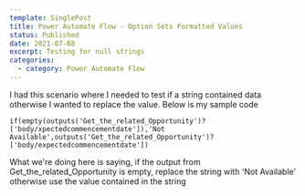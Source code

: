 ```yaml
---
template: SinglePost
title: Power Automate Flow - Option Sets Formatted Values
status: Published
date: 2021-07-08
excerpt: Testing for null strings
categories:
  - category: Power Automate Flow
---
```

I had this scenario where I needed to test if a string contained data otherwise I wanted to replace the value. Below is my sample code

```
if(empty(outputs('Get_the_related_Opportunity')?['body/xpectedcommencementdate']),'Not Available',outputs('Get_the_related_Opportunity')?['body/expectedcommencementdate'])
```

What we're doing here is saying, if the output from Get_the_related_Opportunity is empty, replace the string with 'Not Available' otherwise use the value contained in the string